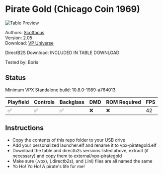 # Pirate Gold (Chicago Coin 1969)

![Table Preview](../../vpx-pirategold.png)

Authors: [Scottacus](https://vpuniverse.com/profile/11566-scottacus/)  
Version: 2.05  
Download: [VP Universe](https://vpuniverse.com/files/file/10866-pirate-gold-chicago-coin-1969/)

DirectB2S
Download: INCLUDED IN TABLE DOWNLOAD  

Tested by: Boris

## Status 

Minimum VPX Standalone build: 10.8.0-1989-a764013

| Playfield | Controls | Backglass | DMD | ROM Required | FPS | 
|-----------|----------|-----------|-----|--------------|-----|
| :white_check_mark: | :white_check_mark: | :white_check_mark: | :x: | :x: | 42 |

## Instructions

- Copy the contents of this repo folder to your USB drive
- Add your personalized launcher.elf and rename it to vpx-pirategold.elf
- Download the table and directb2s versions listed above, extract (if necessary) and copy them to external/vpx-pirategold
- Make sure (.vpx), (.directb2s), and (.ini) files are all named the same
- Yo Ho! Yo Ho! A pirate's life for me! 